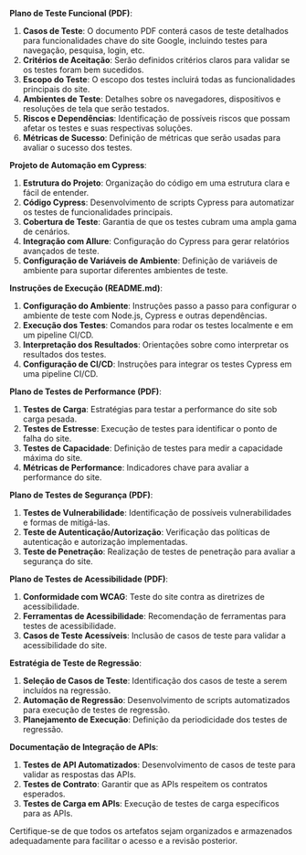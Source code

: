 **Plano de Teste Funcional (PDF)**:
1. **Casos de Teste**: O documento PDF conterá casos de teste detalhados para funcionalidades chave do site Google, incluindo testes para navegação, pesquisa, login, etc.
2. **Critérios de Aceitação**: Serão definidos critérios claros para validar se os testes foram bem sucedidos.
3. **Escopo do Teste**: O escopo dos testes incluirá todas as funcionalidades principais do site.
4. **Ambientes de Teste**: Detalhes sobre os navegadores, dispositivos e resoluções de tela que serão testados.
5. **Riscos e Dependências**: Identificação de possíveis riscos que possam afetar os testes e suas respectivas soluções.
6. **Métricas de Sucesso**: Definição de métricas que serão usadas para avaliar o sucesso dos testes.

**Projeto de Automação em Cypress**:
1. **Estrutura do Projeto**: Organização do código em uma estrutura clara e fácil de entender.
2. **Código Cypress**: Desenvolvimento de scripts Cypress para automatizar os testes de funcionalidades principais.
3. **Cobertura de Teste**: Garantia de que os testes cubram uma ampla gama de cenários.
4. **Integração com Allure**: Configuração do Cypress para gerar relatórios avançados de teste.
5. **Configuração de Variáveis de Ambiente**: Definição de variáveis de ambiente para suportar diferentes ambientes de teste.

**Instruções de Execução (README.md)**:
1. **Configuração do Ambiente**: Instruções passo a passo para configurar o ambiente de teste com Node.js, Cypress e outras dependências.
2. **Execução dos Testes**: Comandos para rodar os testes localmente e em um pipeline CI/CD.
3. **Interpretação dos Resultados**: Orientações sobre como interpretar os resultados dos testes.
4. **Configuração de CI/CD**: Instruções para integrar os testes Cypress em uma pipeline CI/CD.

**Plano de Testes de Performance (PDF)**:
1. **Testes de Carga**: Estratégias para testar a performance do site sob carga pesada.
2. **Testes de Estresse**: Execução de testes para identificar o ponto de falha do site.
3. **Testes de Capacidade**: Definição de testes para medir a capacidade máxima do site.
4. **Métricas de Performance**: Indicadores chave para avaliar a performance do site.

**Plano de Testes de Segurança (PDF)**:
1. **Testes de Vulnerabilidade**: Identificação de possíveis vulnerabilidades e formas de mitigá-las.
2. **Teste de Autenticação/Autorização**: Verificação das políticas de autenticação e autorização implementadas.
3. **Teste de Penetração**: Realização de testes de penetração para avaliar a segurança do site.

**Plano de Testes de Acessibilidade (PDF)**:
1. **Conformidade com WCAG**: Teste do site contra as diretrizes de acessibilidade.
2. **Ferramentas de Acessibilidade**: Recomendação de ferramentas para testes de acessibilidade.
3. **Casos de Teste Acessíveis**: Inclusão de casos de teste para validar a acessibilidade do site.

**Estratégia de Teste de Regressão**:
1. **Seleção de Casos de Teste**: Identificação dos casos de teste a serem incluídos na regressão.
2. **Automação de Regressão**: Desenvolvimento de scripts automatizados para execução de testes de regressão.
3. **Planejamento de Execução**: Definição da periodicidade dos testes de regressão.

**Documentação de Integração de APIs**:
1. **Testes de API Automatizados**: Desenvolvimento de casos de teste para validar as respostas das APIs.
2. **Testes de Contrato**: Garantir que as APIs respeitem os contratos esperados.
3. **Testes de Carga em APIs**: Execução de testes de carga específicos para as APIs.

Certifique-se de que todos os artefatos sejam organizados e armazenados adequadamente para facilitar o acesso e a revisão posterior.